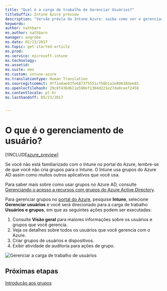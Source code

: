 ```yaml
---
title: "Qual é a carga de trabalho de Gerenciar Usuários?"
titleSuffix: Intune Azure preview
description: "Versão prévia do Intune Azure: saiba como ver e gerenciar usuários usando o Microsoft Intune e o Azure."
keywords: 
author: nathbarn
ms.author: nathbarn
manager: angrobe
ms.date: 02/13/2017
ms.topic: get-started-article
ms.prod: 
ms.service: microsoft-intune
ms.technology: 
ms.assetid: 
ms.suite: ems
ms.custom: intune-azure
ms.translationtype: Human Translation
ms.sourcegitcommit: 9ff1adae93fe6873f5551cf58b1a2e89638dee85
ms.openlocfilehash: 29c8f436d611e590ef1304d221e27da0ceef2450
ms.contentlocale: pt-br
ms.lasthandoff: 05/23/2017


---
```


# <a name="what-is-user-management"></a>O que é o gerenciamento de usuário?


[!INCLUDE[azure_preview](./includes/azure_preview.md)]

Se você não está familiarizado com o Intune no portal do Azure, lembre-se de que você não cria grupos para o Intune. O Intune usa grupos do Azure AD assim como muitos outros aplicativos que você usa.

Para saber mais sobre como usar grupos no Azure AD, consulte [Gerenciando o acesso a recursos com grupos do Azure Active Directory](https://docs.microsoft.com/azure/active-directory/active-directory-manage-groups).

Para gerenciar grupos no [portal do Azure](https://portal.azure.com), pesquise **Intune**, selecione **Gerenciar usuários** e você será direcionado para a carga de trabalho **Usuários e grupos**, em que as seguintes ações podem ser executadas:

1. Consulte **Visão geral** para maiores informações sobre os usuários e grupos que você gerencia.
2. Veja os detalhes sobre todos os usuários que você gerencia com o Azure.
3. Criar grupos de usuários e dispositivos.
4. Exibir atividade de auditoria para ações de grupo.

![Gerenciar a carga de trabalho de usuários](./media/manage-users.png)


## <a name="next-step"></a>Próximas etapas

[Introdução aos grupos](groups-get-started.md)

